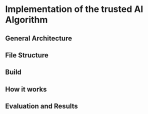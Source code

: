 # Implementation of the trusted AI Algorithm

## General Architecture

## File Structure

## Build

## How it works

## Evaluation and Results




